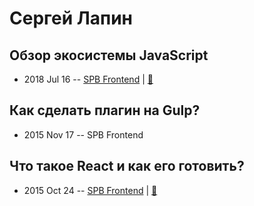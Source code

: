 # Сергей Лапин

## Обзор экосистемы JavaScript
- 2018 Jul 16 -- [SPB Frontend](https://youtu.be/HHuRlxVX77o?t=26m59s)  | [:notebook:](https://goo.gl/YYvWYR)  
## Как сделать плагин на Gulp?
- 2015 Nov 17 -- SPB Frontend    
## Что такое React и как его готовить?
- 2015 Oct 24 -- [SPB Frontend](https://www.youtube.com/watch?v=vsnvmJ8fnCk&t=228s)  | [:notebook:](http://slides.com/sergeylapin/deck/fullscreen?token=YhozYvuX#/)  

